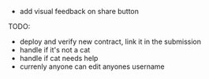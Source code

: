 - add visual feedback on share button



TODO:
- deploy and verify new contract, link it in the submission
- handle if it's not a cat
- handle if cat needs help
- currenly anyone can edit anyones username